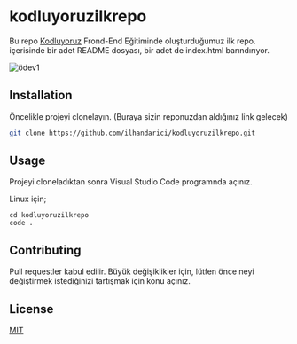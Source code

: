 # kodluyoruzilkrepo

Bu repo [Kodluyoruz](https://www.kodluyoruz.org) Frond-End Eğitiminde oluşturduğumuz ilk repo. içerisinde bir adet README dosyası, bir adet de index.html barındırıyor.

![ödev1](https://github.com/user-attachments/assets/5695aeaf-53a2-493b-b357-31f73df9bca8)

## Installation

Öncelikle projeyi clonelayın. (Buraya sizin reponuzdan aldığınız link gelecek)

```bash 
git clone https://github.com/ilhandarici/kodluyoruzilkrepo.git
```

## Usage 

Projeyi cloneladıktan sonra Visual Studio Code programnda açınız.

Linux için;
```Linux
cd kodluyoruzilkrepo
code .
```

## Contributing

Pull requestler kabul edilir. Büyük değişiklikler için, lütfen önce neyi değiştirmek istediğinizi tartışmak için konu açınız.
    
## License 

[MIT](https://choosealicense.com/licenses/mit/)
